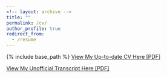 ```yaml
---
<!-- layout: archive -->
title: ""
permalink: /cv/
author_profile: true
redirect_from:
  - /resume
---
```


{% include base_path %}
[View My Up-to-date CV Here [PDF]](http://yhchen07.github.io/files/2_CV.pdf)<br>

[View My Unofficial Transcript Here [PDF]](http://yhchen07.github.io/files/Grades.pdf)<br>

<!-- <embed src="http://http://gitxuy.github.io/files/resume-en.pdf" width="650" height="1800" type='application/pdf'> -->

<!-- <embed src="http://http://gitxuy.github.io/files/resume-zh.pdf" width="650" height="1800" type='application/pdf'> -->

